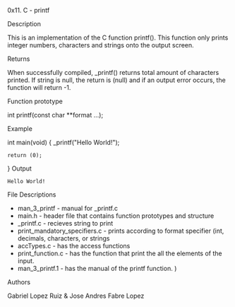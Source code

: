 0x11. C - printf

Description

This is an implementation of the C function printf(). This function only prints integer numbers,
characters and strings onto the output screen.


Returns

When successfully compiled,
_printf()
 returns total amount of characters printed. If string is null,
the return is (null) and if an output error occurs, the function will return -1.


Function prototype

int printf(const char **format ...);


Example

int main(void)
{
    _printf("Hello World!");

    return (0);
}
Output

    Hello World!


File Descriptions

* man_3_printf - manual for _printf.c
* main.h - header file that contains function prototypes and structure
* _printf.c - recieves string to print
* print_mandatory_specifiers.c - prints according to format specifier (int, decimals, characters, or strings
* accTypes.c - has the access functions
* print_function.c - has the function that print the all the elements of the input.
* man_3_printf.1 - has the manual of the printf function.
)

Authors

Gabriel Lopez Ruiz & Jose Andres Fabre Lopez
